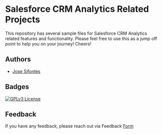 
# Salesforce CRM Analytics Related Projects

This repository has several sample files for Salesforce CRM Analytics related features and functionality. Please feel free to use this as a jump off point to help you on your journey! Cheers!


## Authors

- [Jose Sifontes](https://www.github.com/josers18)


## Badges

[![GPLv3 License](https://img.shields.io/badge/License-GPL%20v3-yellow.svg)](https://opensource.org/licenses/)



## Feedback

If you have any feedback, please reach out via Feedback [Form](https://github.com/josers18/Salesforce/issues/new/choose)

